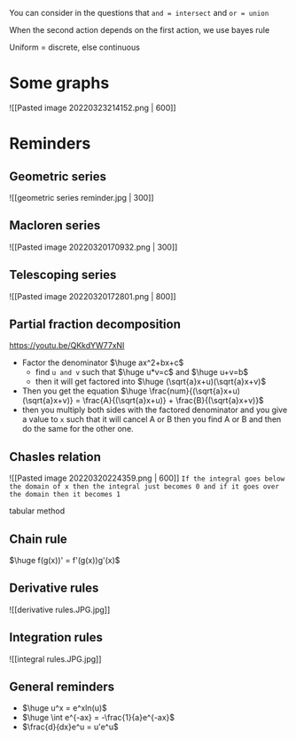 You can consider in the questions that `and = intersect` and `or = union` 

When the second action depends on the first action, we use bayes rule

Uniform = discrete, else continuous

# Some graphs
![[Pasted image 20220323214152.png | 600]]
# Reminders
## **Geometric series**
![[geometric series reminder.jpg | 300]]

## **Macloren series**
![[Pasted image 20220320170932.png | 300]]

## **Telescoping series**
![[Pasted image 20220320172801.png | 800]]

## **Partial fraction decomposition**
https://youtu.be/QKkdYW77xNI
- Factor the denominator $\huge ax^2+bx+c$
	- find `u and v` such that $\huge u*v=c$ and $\huge u+v=b$
	- then it will get factored into $\huge (\sqrt{a}x+u)(\sqrt{a}x+v)$ 
- Then you get the equation $\huge \frac{num}{(\sqrt{a}x+u)(\sqrt{a}x+v)} = \frac{A}{(\sqrt{a}x+u)} + \frac{B}{(\sqrt{a}x+v)}$ 
- then you multiply both sides with the factored denominator and you give a value to `x` such that it will cancel A or B then you find A or B and then do the same for the other one.

## **Chasles relation**
![[Pasted image 20220320224359.png | 600]]
`If the integral goes below the domain of x then the integral just becomes 0 and if it goes over the domain then it becomes 1`

tabular method

## Chain rule
$\huge f(g(x))' = f'(g(x))g'(x)$

## Derivative rules
![[derivative rules.JPG.jpg]]

## Integration rules
![[integral rules.JPG.jpg]]

## General reminders
- $\huge u^x = e^xln(u)$ 
- $\huge \int e^{-ax} = -\frac{1}{a}e^{-ax}$  
- $\frac{d}{dx}e^u = u'e^u$